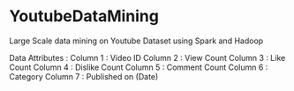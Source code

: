 # YoutubeDataMining
Large Scale data mining on Youtube Dataset using Spark and Hadoop 


Data Attributes :
Column 1 : Video ID
Column 2 : View Count
Column 3 : Like Count
Column 4 : Dislike Count
Column 5 : Comment Count
Column 6 : Category
Column 7 : Published on (Date)